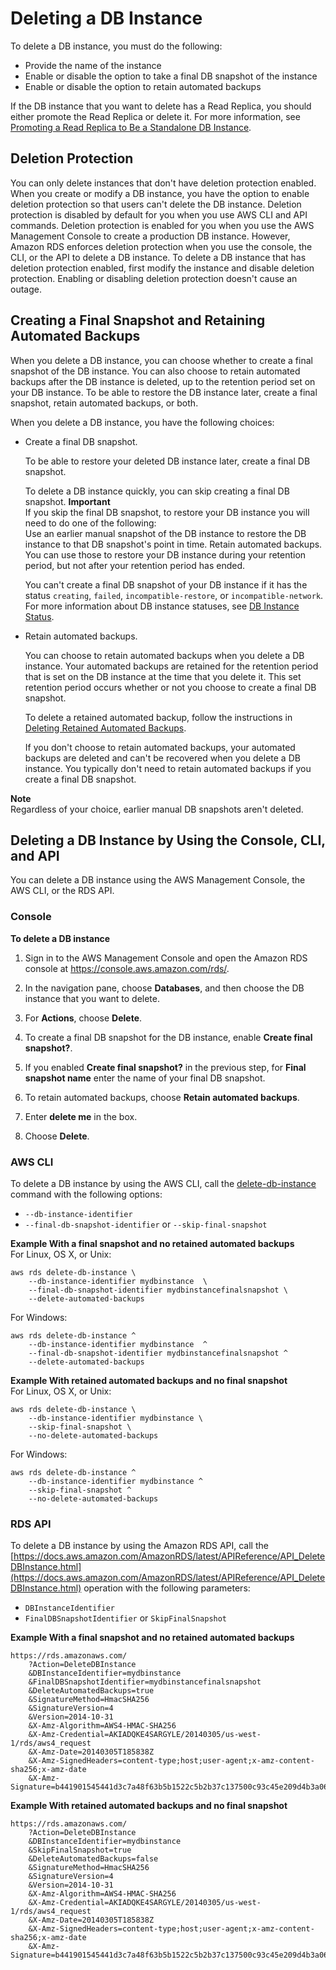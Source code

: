 # Deleting a DB Instance<a name="USER_DeleteInstance"></a>

To delete a DB instance, you must do the following:
+ Provide the name of the instance
+ Enable or disable the option to take a final DB snapshot of the instance
+ Enable or disable the option to retain automated backups

If the DB instance that you want to delete has a Read Replica, you should either promote the Read Replica or delete it\. For more information, see [Promoting a Read Replica to Be a Standalone DB Instance](USER_ReadRepl.md#USER_ReadRepl.Promote)\. 

## Deletion Protection<a name="USER_DeleteInstance.DeletionProtection"></a>

You can only delete instances that don't have deletion protection enabled\. When you create or modify a DB instance, you have the option to enable deletion protection so that users can't delete the DB instance\. Deletion protection is disabled by default for you when you use AWS CLI and API commands\. Deletion protection is enabled for you when you use the AWS Management Console to create a production DB instance\. However, Amazon RDS enforces deletion protection when you use the console, the CLI, or the API to delete a DB instance\. To delete a DB instance that has deletion protection enabled, first modify the instance and disable deletion protection\. Enabling or disabling deletion protection doesn't cause an outage\.

## Creating a Final Snapshot and Retaining Automated Backups<a name="USER_DeleteInstance.Snapshot"></a>

When you delete a DB instance, you can choose whether to create a final snapshot of the DB instance\. You can also choose to retain automated backups after the DB instance is deleted, up to the retention period set on your DB instance\. To be able to restore the DB instance later, create a final snapshot, retain automated backups, or both\.

When you delete a DB instance, you have the following choices:
+ Create a final DB snapshot\.

  To be able to restore your deleted DB instance later, create a final DB snapshot\.

  To delete a DB instance quickly, you can skip creating a final DB snapshot\. 
**Important**  
If you skip the final DB snapshot, to restore your DB instance you will need to do one of the following:  
Use an earlier manual snapshot of the DB instance to restore the DB instance to that DB snapshot's point in time\. 
Retain automated backups\. You can use those to restore your DB instance during your retention period, but not after your retention period has ended\.

  You can't create a final DB snapshot of your DB instance if it has the status `creating`, `failed`, `incompatible-restore`, or `incompatible-network`\. For more information about DB instance statuses, see [DB Instance Status](Overview.DBInstance.Status.md)\. 
+ Retain automated backups\.

  You can choose to retain automated backups when you delete a DB instance\. Your automated backups are retained for the retention period that is set on the DB instance at the time that you delete it\. This set retention period occurs whether or not you choose to create a final DB snapshot\.

  To delete a retained automated backup, follow the instructions in [Deleting Retained Automated Backups](USER_WorkingWithAutomatedBackups.md#USER_WorkingWithAutomatedBackups-Deleting)\.

  If you don't choose to retain automated backups, your automated backups are deleted and can't be recovered when you delete a DB instance\. You typically don't need to retain automated backups if you create a final DB snapshot\.

**Note**  
Regardless of your choice, earlier manual DB snapshots aren't deleted\.

## Deleting a DB Instance by Using the Console, CLI, and API<a name="USER_DeleteInstance.Deleting"></a>

You can delete a DB instance using the AWS Management Console, the AWS CLI, or the RDS API\.

### Console<a name="USER_DeleteInstance.CON"></a>

**To delete a DB instance**

1. Sign in to the AWS Management Console and open the Amazon RDS console at [https://console\.aws\.amazon\.com/rds/](https://console.aws.amazon.com/rds/)\.

1. In the navigation pane, choose **Databases**, and then choose the DB instance that you want to delete\. 

1. For **Actions**, choose **Delete**\. 

1. To create a final DB snapshot for the DB instance, enable **Create final snapshot?**\. 

1. If you enabled **Create final snapshot?** in the previous step, for **Final snapshot name** enter the name of your final DB snapshot\. 

1. To retain automated backups, choose **Retain automated backups**\.

1. Enter **delete me** in the box\.

1. Choose **Delete**\. 

### AWS CLI<a name="USER_DeleteInstance.CLI"></a>

To delete a DB instance by using the AWS CLI, call the [delete\-db\-instance](https://docs.aws.amazon.com/cli/latest/reference/rds/delete-db-instance.html) command with the following options: 
+ `--db-instance-identifier`
+ `--final-db-snapshot-identifier` or `--skip-final-snapshot`

**Example With a final snapshot and no retained automated backups**  
For Linux, OS X, or Unix:  

```
aws rds delete-db-instance \
    --db-instance-identifier mydbinstance  \
    --final-db-snapshot-identifier mydbinstancefinalsnapshot \
    --delete-automated-backups
```
For Windows:  

```
aws rds delete-db-instance ^
    --db-instance-identifier mydbinstance  ^
    --final-db-snapshot-identifier mydbinstancefinalsnapshot ^
    --delete-automated-backups
```

**Example With retained automated backups and no final snapshot**  
For Linux, OS X, or Unix:  

```
aws rds delete-db-instance \
    --db-instance-identifier mydbinstance \
    --skip-final-snapshot \
    --no-delete-automated-backups
```
For Windows:  

```
aws rds delete-db-instance ^
    --db-instance-identifier mydbinstance ^
    --skip-final-snapshot ^
    --no-delete-automated-backups
```

### RDS API<a name="USER_DeleteInstance.API"></a>

To delete a DB instance by using the Amazon RDS API, call the [https://docs.aws.amazon.com/AmazonRDS/latest/APIReference/API_DeleteDBInstance.html](https://docs.aws.amazon.com/AmazonRDS/latest/APIReference/API_DeleteDBInstance.html) operation with the following parameters: 
+ `DBInstanceIdentifier`
+ `FinalDBSnapshotIdentifier` or `SkipFinalSnapshot`

**Example With a final snapshot and no retained automated backups**  

```
https://rds.amazonaws.com/ 
    ?Action=DeleteDBInstance
    &DBInstanceIdentifier=mydbinstance
    &FinalDBSnapshotIdentifier=mydbinstancefinalsnapshot
    &DeleteAutomatedBackups=true
    &SignatureMethod=HmacSHA256
    &SignatureVersion=4
    &Version=2014-10-31
    &X-Amz-Algorithm=AWS4-HMAC-SHA256
    &X-Amz-Credential=AKIADQKE4SARGYLE/20140305/us-west-1/rds/aws4_request
    &X-Amz-Date=20140305T185838Z
    &X-Amz-SignedHeaders=content-type;host;user-agent;x-amz-content-sha256;x-amz-date
    &X-Amz-Signature=b441901545441d3c7a48f63b5b1522c5b2b37c137500c93c45e209d4b3a064a3
```

**Example With retained automated backups and no final snapshot**  

```
https://rds.amazonaws.com/
    ?Action=DeleteDBInstance
    &DBInstanceIdentifier=mydbinstance
    &SkipFinalSnapshot=true
    &DeleteAutomatedBackups=false
    &SignatureMethod=HmacSHA256
    &SignatureVersion=4
    &Version=2014-10-31
    &X-Amz-Algorithm=AWS4-HMAC-SHA256
    &X-Amz-Credential=AKIADQKE4SARGYLE/20140305/us-west-1/rds/aws4_request
    &X-Amz-Date=20140305T185838Z
    &X-Amz-SignedHeaders=content-type;host;user-agent;x-amz-content-sha256;x-amz-date
    &X-Amz-Signature=b441901545441d3c7a48f63b5b1522c5b2b37c137500c93c45e209d4b3a064a3
```